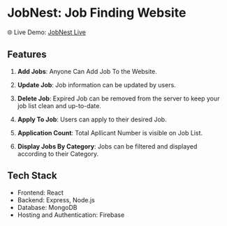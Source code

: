 # JobNest: Job Finding Website

🌐 Live Demo: [JobNest Live](https://jobnest110.web.app/)

## Features

1. **Add Jobs**: Anyone Can Add Job To the Website.

2. **Update Job**: Job information can be updated by users.

3. **Delete Job**: Expired Job can be removed from the server to keep your job list clean and up-to-date.

4. **Apply To Job**: Users can apply to their desired Job.

5. **Application Count**: Total Apllicant Number is visible on Job List.

6. **Display Jobs By Category**: Jobs can be filtered and displayed according to their Category.

## Tech Stack

- Frontend: React
- Backend: Express, Node.js
- Database: MongoDB
- Hosting and Authentication: Firebase
